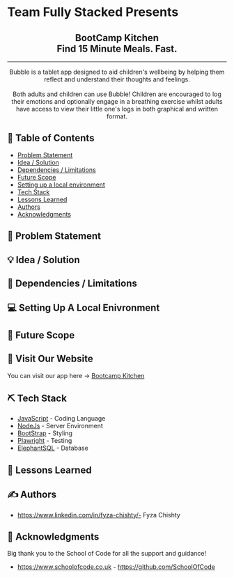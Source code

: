# Team Fully Stacked Presents

<h2 align="center"> BootCamp Kitchen <br> Find 15 Minute Meals. Fast. </h2>

---

<p align="center"> 
Bubble is a tablet app designed to aid children's wellbeing by helping them reflect and understand their thoughts and feelings.
    <br> 
    <br>
Both adults and children can use Bubble! Children are encouraged to log their emotions and optionally engage in a breathing exercise whilst adults have access to view their little one's logs in both graphical and written format.
    
</p>

## 📝 Table of Contents

- [Problem Statement](#problem_statement)
- [Idea / Solution](#idea)
- [Dependencies / Limitations](#limitations)
- [Future Scope](#future_scope)
- [Setting up a local environment](#getting_started)
- [Tech Stack](#tech_stack)
- [Lessons Learned](#lessons_learned)
- [Authors](#authors)
- [Acknowledgments](#acknowledgments)

## 🧐 Problem Statement <a name = "problem_statement"></a>

## 💡 Idea / Solution <a name = "idea"></a>

## 🛑 Dependencies / Limitations <a name = "limitations"></a>

## 💻 Setting Up A Local Enivronment <a name = "getting_started"></a>

## 🚀 Future Scope <a name = "future_scope"></a>

## 🏁 Visit Our Website <a name = "vist_our_website"></a>

You can visit our app here -> <a href="https://bc15-w8-project-front-end-fully-stacked.vercel.app">Bootcamp Kitchen</a>

## ⛏️ Tech Stack <a name = "tech_stack"></a>

- [JavaScript](https://www.typescriptlang.org) - Coding Language
- [NodeJs](https://nodejs.org/en/) - Server Environment
- [BootStrap](https://tailwindcss.com) - Styling
- [Plawright](https://www.cypress.io) - Testing
- [ElephantSQL](https://www.postgresql.org) - Database

## 🏫 Lessons Learned <a name = "lessons_learned"></a>

## ✍️ Authors <a name = "authors"></a>

- https://www.linkedin.com/in/fyza-chishty/- Fyza Chishty

## 🎉 Acknowledgments <a name = "acknowledgments"></a>

Big thank you to the School of Code for all the support and guidance!

- https://www.schoolofcode.co.uk - https://github.com/SchoolOfCode
